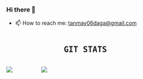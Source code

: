 ### Hi there 👋
- 📫 How to reach me: tanmay06daga@gmail.com
<!--
**TanmayDaga/TanmayDaga** is a ✨ _special_ ✨ repository because its `README.md` (this file) appears on your GitHub profile.

Here are some ideas to get you started:


- 🔭 I’m currently working on ...
- 🌱 I’m currently learning ...
- 👯 I’m looking to collaborate on ...
- 🤔 I’m looking for help with ...
- 💬 Ask me about ...

- 😄 Pronouns: ...
- ⚡ Fun fact: ...
-->
<pre>
<h2>            GIT STATS                                TOP LANGS </h2>
<img src="https://github-readme-stats.vercel.app/api?username=TanmayDaga&&show_icons=true" >         <img src = "https://github-readme-stats.vercel.app/api/top-langs/?username=TanmayDaga">



</pre>
